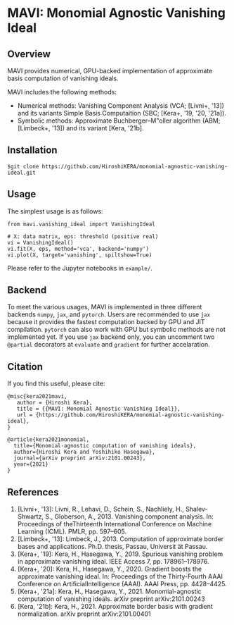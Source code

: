 # MAVI: Monomial Agnostic Vanishing Ideal

## Overview
MAVI provides numerical, GPU-backed implementation of approximate basis computation of vanishing ideals. 

MAVI includes the following methods: 
- Numerical methods: Vanishing Component Analysis (VCA; [Livni+, '13]) and its variants Simple Basis Computaition (SBC; [Kera+, '19, '20, '21a]). 
- Symbolic methods: Approximate Buchberger–M"oller algorithm (ABM; [Limbeck+, '13]) and its variant [Kera, '21b]. 

## Installation
```
$git clone https://github.com/HiroshiKERA/monomial-agnostic-vanishing-ideal.git
```

## Usage
The simplest usage is as follows:
```
from mavi.vanishing_ideal import VanishingIdeal

# X: data matrix, eps: threshold (positive real)
vi = VanishingIdeal()
vi.fit(X, eps, method='vca', backend='numpy')
vi.plot(X, target='vanishing', spiltshow=True)
```
Please refer to the Jupyter notebooks in `example/`. 

## Backend
To meet the various usages, MAVI is implemented in three different backends `numpy`, `jax`, and `pytorch`. Users are recommended to use `jax` because it provides the fastest computation backed by GPU and JIT compilation. `pytorch` can also work with GPU but symbolic methods are not implemented yet. If you use `jax` backend only, you can uncomment two `@partial` decorators at `evaluate` and `gradient` for further accelaration. 

## Citation
If you find this useful, please cite:
```
@misc{kera2021mavi,
   author = {Hiroshi Kera},
   title = {{MAVI: Monomial Agnostic Vanishing Ideal}},
   url = {https://github.com/HiroshiKERA/monomial-agnostic-vanishing-ideal},
}

@article{kera2021monomial,
  title={Monomial-agnostic computation of vanishing ideals},
  author={Hiroshi Kera and Yoshihiko Hasegawa},
  journal={arXiv preprint arXiv:2101.00243},
  year={2021}
}

```
## References 
1. [Livni+, '13]: Livni, R., Lehavi, D., Schein, S., Nachliely, H., Shalev-Shwartz, S., Globerson, A., 2013. Vanishing component analysis. In:  Proceedings of theThirteenth International Conference on Machine Learning (ICML). PMLR, pp. 597–605.
2. [Limbeck+, '13]: Limbeck, J., 2013. Computation of approximate border bases and applications. Ph.D. thesis, Passau, Universit ̈at Passau.
3. [Kera+, '19]: Kera, H., Hasegawa, Y., 2019. Spurious vanishing problem in approximate vanishing ideal. IEEE Access 7, pp. 178961–178976.
4. [Kera+, '20]: Kera, H., Hasegawa, Y., 2020. Gradient boosts the approximate vanishing ideal. In: Proceedings of the Thirty-Fourth AAAI Conference on ArtificialIntelligence (AAAI). AAAI Press, pp. 4428–4425.
5. [Kera+, '21a]: Kera, H., Hasegawa, Y., 2021. Monomial-agnostic computation of vanishing ideals. arXiv preprint arXiv:2101.00243
6. [Kera, '21b]: Kera, H., 2021. Approximate border basis with gradient normalization. arXiv preprint 	arXiv:2101.00401
